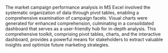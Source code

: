 
The market campaign performance analysis in MS Excel involved the systematic organization of data through pivot tables, enabling a comprehensive examination of campaign facets. Visual charts were generated for enhanced comprehension, culminating in a consolidated dashboard that serves as a user-friendly hub for in-depth analysis. This comprehensive toolkit, comprising pivot tables, charts, and the interactive dashboard, provides a powerful means for stakeholders to extract valuable insights and optimize future marketing strategies.
